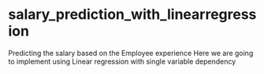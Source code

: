 # salary_prediction_with_linearregression
Predicting the salary based on the Employee experience Here we are going to implement using Linear regression with single variable dependency
